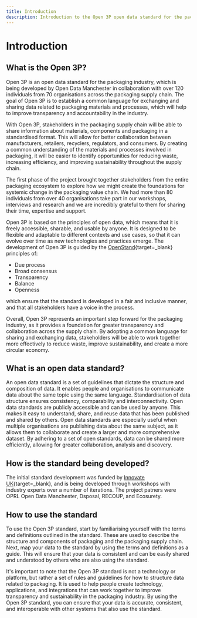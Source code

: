 ```yaml
---
title: Introduction
description: Introduction to the Open 3P open data standard for the packaging value chain.
---
```


# Introduction

## What is the Open 3P?

Open 3P is an open data standard for the packaging industry, which is being developed by Open Data Manchester in collaboration with over 120 individuals from 70 organisations across the packaging supply chain. The goal of Open 3P is to establish a common language for exchanging and sharing data related to packaging materials and processes, which will help to improve transparency and accountability in the industry.

With Open 3P, stakeholders in the packaging supply chain will be able to share information about materials, components and packaging in a standardised format. This will allow for better collaboration between manufacturers, retailers, recyclers, regulators, and consumers. By creating a common understanding of the materials and processes involved in packaging, it will be easier to identify opportunities for reducing waste, increasing efficiency, and improving sustainability throughout the supply chain.

The first phase of the project brought together stakeholders from the entire packaging ecosystem to explore how we might create the foundations for systemic change in the packaging value chain. We had more than 80 individuals from over 40 organisations take part in our workshops, interviews and research and we are incredibly grateful to them for sharing their time, expertise and support.

Open 3P is based on the principles of open data, which means that it is freely accessible, sharable, and usable by anyone. It is designed to be flexible and adaptable to different contexts and use cases, so that it can evolve over time as new technologies and practices emerge. The development of Open 3P is guided by the [OpenStand](https://open-stand.org/){target=_blank} principles of:

* Due process
* Broad consensus
* Transparency
* Balance
* Openness

which ensure that the standard is developed in a fair and inclusive manner, and that all stakeholders have a voice in the process.

Overall, Open 3P represents an important step forward for the packaging industry, as it provides a foundation for greater transparency and collaboration across the supply chain. By adopting a common language for sharing and exchanging data, stakeholders will be able to work together more effectively to reduce waste, improve sustainability, and create a more circular economy.

## What is an open data standard?

An open data standard is a set of guidelines that dictate the structure and composition of data. It enables people and organisations to communicate data about the same topic using the same language. Standardisation of data structure ensures consistency, comparability and interconnectivity. Open data standards are publicly accessible and can be used by anyone. This makes it easy to understand, share, and reuse data that has been published and shared by others. Open data standards are especially useful when multiple organisations are publishing data about the same subject, as it allows them to collaborate and create a larger and more comprehensive dataset. By adhering to a set of open standards, data can be shared more efficiently, allowing for greater collaboration, analysis and discovery.

## How is the standard being developed?

The initial standard development was funded by [Innovate UK](https://www.gov.uk/government/organisations/innovate-uk){target=_blank}, and is being developed through workshops with industry experts over a number of iterations. The project patners were OPRL Open Data Manchester, Dsposal, RECOUP, and Ecosurety.

## How to use the standard

To use the Open 3P standard, start by familiarising yourself with the terms and definitions outlined in the standard. These are used to describe the structure and components of packaging and the packaging supply chain. Next, map your data to the standard by using the terms and definitions as a guide. This will ensure that your data is consistent and can be easily shared and understood by others who are also using the standard.

It's important to note that the Open 3P standard is not a technology or platform, but rather a set of rules and guidelines for how to structure data related to packaging. It is used to help people create technology, applications, and integrations that can work together to improve transparency and sustainability in the packaging industry. By using the Open 3P standard, you can ensure that your data is accurate, consistent, and interoperable with other systems that also use the standard.
